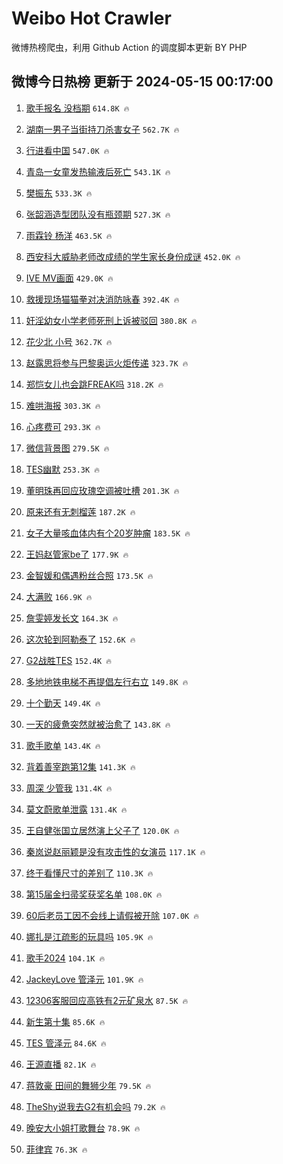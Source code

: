 # Weibo Hot Crawler 



微博热榜爬虫，利用 Github Action 的调度脚本更新 BY PHP 


## 微博今日热榜 更新于 2024-05-15 00:17:00 
1. [歌手报名 没档期](https://s.weibo.com/weibo?q=%E6%AD%8C%E6%89%8B%E6%8A%A5%E5%90%8D%20%E6%B2%A1%E6%A1%A3%E6%9C%9F&t=31&band_rank=1&Refer=top) `614.8K 🔥` 

1. [湖南一男子当街持刀杀害女子](https://s.weibo.com/weibo?q=%23%E6%B9%96%E5%8D%97%E4%B8%80%E7%94%B7%E5%AD%90%E5%BD%93%E8%A1%97%E6%8C%81%E5%88%80%E6%9D%80%E5%AE%B3%E5%A5%B3%E5%AD%90%23&t=31&band_rank=2&Refer=top) `562.7K 🔥` 

1. [行进看中国](https://s.weibo.com/weibo?q=%23%E8%A1%8C%E8%BF%9B%E7%9C%8B%E4%B8%AD%E5%9B%BD%23&t=31&band_rank=3&Refer=top) `547.0K 🔥` 

1. [青岛一女童发热输液后死亡](https://s.weibo.com/weibo?q=%23%E9%9D%92%E5%B2%9B%E4%B8%80%E5%A5%B3%E7%AB%A5%E5%8F%91%E7%83%AD%E8%BE%93%E6%B6%B2%E5%90%8E%E6%AD%BB%E4%BA%A1%23&t=31&band_rank=4&Refer=top) `543.1K 🔥` 

1. [樊振东](https://s.weibo.com/weibo?q=%E6%A8%8A%E6%8C%AF%E4%B8%9C&t=31&band_rank=5&Refer=top) `533.3K 🔥` 

1. [张韶涵造型团队没有瓶颈期](https://s.weibo.com/weibo?q=%23%E5%BC%A0%E9%9F%B6%E6%B6%B5%E9%80%A0%E5%9E%8B%E5%9B%A2%E9%98%9F%E6%B2%A1%E6%9C%89%E7%93%B6%E9%A2%88%E6%9C%9F%23&t=31&band_rank=6&Refer=top) `527.3K 🔥` 

1. [雨霖铃 杨洋](https://s.weibo.com/weibo?q=%E9%9B%A8%E9%9C%96%E9%93%83%20%E6%9D%A8%E6%B4%8B&t=31&band_rank=7&Refer=top) `463.5K 🔥` 

1. [西安科大威胁老师改成绩的学生家长身份成谜](https://s.weibo.com/weibo?q=%23%E8%A5%BF%E5%AE%89%E7%A7%91%E5%A4%A7%E5%A8%81%E8%83%81%E8%80%81%E5%B8%88%E6%94%B9%E6%88%90%E7%BB%A9%E7%9A%84%E5%AD%A6%E7%94%9F%E5%AE%B6%E9%95%BF%E8%BA%AB%E4%BB%BD%E6%88%90%E8%B0%9C%23&t=31&band_rank=8&Refer=top) `452.0K 🔥` 

1. [IVE MV画面](https://s.weibo.com/weibo?q=IVE%20MV%E7%94%BB%E9%9D%A2&t=31&band_rank=9&Refer=top) `429.0K 🔥` 

1. [救援现场猫猫拳对决消防咏春](https://s.weibo.com/weibo?q=%23%E6%95%91%E6%8F%B4%E7%8E%B0%E5%9C%BA%E7%8C%AB%E7%8C%AB%E6%8B%B3%E5%AF%B9%E5%86%B3%E6%B6%88%E9%98%B2%E5%92%8F%E6%98%A5%23&t=31&band_rank=10&Refer=top) `392.4K 🔥` 

1. [奸淫幼女小学老师死刑上诉被驳回](https://s.weibo.com/weibo?q=%23%E5%A5%B8%E6%B7%AB%E5%B9%BC%E5%A5%B3%E5%B0%8F%E5%AD%A6%E8%80%81%E5%B8%88%E6%AD%BB%E5%88%91%E4%B8%8A%E8%AF%89%E8%A2%AB%E9%A9%B3%E5%9B%9E%23&t=31&band_rank=11&Refer=top) `380.8K 🔥` 

1. [花少北 小号](https://s.weibo.com/weibo?q=%E8%8A%B1%E5%B0%91%E5%8C%97%20%E5%B0%8F%E5%8F%B7&t=31&band_rank=12&Refer=top) `362.7K 🔥` 

1. [赵露思将参与巴黎奥运火炬传递](https://s.weibo.com/weibo?q=%23%E8%B5%B5%E9%9C%B2%E6%80%9D%E5%B0%86%E5%8F%82%E4%B8%8E%E5%B7%B4%E9%BB%8E%E5%A5%A5%E8%BF%90%E7%81%AB%E7%82%AC%E4%BC%A0%E9%80%92%23&t=31&band_rank=13&Refer=top) `323.7K 🔥` 

1. [郑恺女儿也会跳FREAK吗](https://s.weibo.com/weibo?q=%23%E9%83%91%E6%81%BA%E5%A5%B3%E5%84%BF%E4%B9%9F%E4%BC%9A%E8%B7%B3FREAK%E5%90%97%23&t=31&band_rank=14&Refer=top) `318.2K 🔥` 

1. [难哄海报](https://s.weibo.com/weibo?q=%E9%9A%BE%E5%93%84%E6%B5%B7%E6%8A%A5&t=31&band_rank=15&Refer=top) `303.3K 🔥` 

1. [心疼费可](https://s.weibo.com/weibo?q=%23%E5%BF%83%E7%96%BC%E8%B4%B9%E5%8F%AF%23&t=31&band_rank=16&Refer=top) `293.3K 🔥` 

1. [微信背景图](https://s.weibo.com/weibo?q=%E5%BE%AE%E4%BF%A1%E8%83%8C%E6%99%AF%E5%9B%BE&t=31&band_rank=17&Refer=top) `279.5K 🔥` 

1. [TES幽默](https://s.weibo.com/weibo?q=%23TES%E5%B9%BD%E9%BB%98%23&t=31&band_rank=18&Refer=top) `253.3K 🔥` 

1. [董明珠再回应玫瑰空调被吐槽](https://s.weibo.com/weibo?q=%23%E8%91%A3%E6%98%8E%E7%8F%A0%E5%86%8D%E5%9B%9E%E5%BA%94%E7%8E%AB%E7%91%B0%E7%A9%BA%E8%B0%83%E8%A2%AB%E5%90%90%E6%A7%BD%23&t=31&band_rank=19&Refer=top) `201.3K 🔥` 

1. [原来还有无刺榴莲](https://s.weibo.com/weibo?q=%E5%8E%9F%E6%9D%A5%E8%BF%98%E6%9C%89%E6%97%A0%E5%88%BA%E6%A6%B4%E8%8E%B2&t=31&band_rank=20&Refer=top) `187.2K 🔥` 

1. [女子大量咳血体内有个20岁肿瘤](https://s.weibo.com/weibo?q=%23%E5%A5%B3%E5%AD%90%E5%A4%A7%E9%87%8F%E5%92%B3%E8%A1%80%E4%BD%93%E5%86%85%E6%9C%89%E4%B8%AA20%E5%B2%81%E8%82%BF%E7%98%A4%23&t=31&band_rank=21&Refer=top) `183.5K 🔥` 

1. [王妈赵管家be了](https://s.weibo.com/weibo?q=%E7%8E%8B%E5%A6%88%E8%B5%B5%E7%AE%A1%E5%AE%B6be%E4%BA%86&t=31&band_rank=22&Refer=top) `177.9K 🔥` 

1. [金智媛和偶遇粉丝合照](https://s.weibo.com/weibo?q=%23%E9%87%91%E6%99%BA%E5%AA%9B%E5%92%8C%E5%81%B6%E9%81%87%E7%B2%89%E4%B8%9D%E5%90%88%E7%85%A7%23&t=31&band_rank=23&Refer=top) `173.5K 🔥` 

1. [大满败](https://s.weibo.com/weibo?q=%E5%A4%A7%E6%BB%A1%E8%B4%A5&t=31&band_rank=24&Refer=top) `166.9K 🔥` 

1. [詹雯婷发长文](https://s.weibo.com/weibo?q=%23%E8%A9%B9%E9%9B%AF%E5%A9%B7%E5%8F%91%E9%95%BF%E6%96%87%23&t=31&band_rank=25&Refer=top) `164.3K 🔥` 

1. [这次轮到阿勒泰了](https://s.weibo.com/weibo?q=%23%E8%BF%99%E6%AC%A1%E8%BD%AE%E5%88%B0%E9%98%BF%E5%8B%92%E6%B3%B0%E4%BA%86%23&t=31&band_rank=26&Refer=top) `152.6K 🔥` 

1. [G2战胜TES](https://s.weibo.com/weibo?q=%23G2%E6%88%98%E8%83%9CTES%23&t=31&band_rank=27&Refer=top) `152.4K 🔥` 

1. [多地地铁电梯不再提倡左行右立](https://s.weibo.com/weibo?q=%23%E5%A4%9A%E5%9C%B0%E5%9C%B0%E9%93%81%E7%94%B5%E6%A2%AF%E4%B8%8D%E5%86%8D%E6%8F%90%E5%80%A1%E5%B7%A6%E8%A1%8C%E5%8F%B3%E7%AB%8B%23&t=31&band_rank=28&Refer=top) `149.8K 🔥` 

1. [十个勤天](https://s.weibo.com/weibo?q=%E5%8D%81%E4%B8%AA%E5%8B%A4%E5%A4%A9&t=31&band_rank=29&Refer=top) `149.4K 🔥` 

1. [一天的疲惫突然就被治愈了](https://s.weibo.com/weibo?q=%E4%B8%80%E5%A4%A9%E7%9A%84%E7%96%B2%E6%83%AB%E7%AA%81%E7%84%B6%E5%B0%B1%E8%A2%AB%E6%B2%BB%E6%84%88%E4%BA%86&t=31&band_rank=30&Refer=top) `143.8K 🔥` 

1. [歌手歌单](https://s.weibo.com/weibo?q=%E6%AD%8C%E6%89%8B%E6%AD%8C%E5%8D%95&t=31&band_rank=31&Refer=top) `143.4K 🔥` 

1. [背着善宰跑第12集](https://s.weibo.com/weibo?q=%E8%83%8C%E7%9D%80%E5%96%84%E5%AE%B0%E8%B7%91%E7%AC%AC12%E9%9B%86&t=31&band_rank=32&Refer=top) `141.3K 🔥` 

1. [周深 少管我](https://s.weibo.com/weibo?q=%E5%91%A8%E6%B7%B1%20%E5%B0%91%E7%AE%A1%E6%88%91&t=31&band_rank=33&Refer=top) `131.4K 🔥` 

1. [莫文蔚歌单泄露](https://s.weibo.com/weibo?q=%23%E8%8E%AB%E6%96%87%E8%94%9A%E6%AD%8C%E5%8D%95%E6%B3%84%E9%9C%B2%23&t=31&band_rank=34&Refer=top) `131.4K 🔥` 

1. [王自健张国立居然演上父子了](https://s.weibo.com/weibo?q=%23%E7%8E%8B%E8%87%AA%E5%81%A5%E5%BC%A0%E5%9B%BD%E7%AB%8B%E5%B1%85%E7%84%B6%E6%BC%94%E4%B8%8A%E7%88%B6%E5%AD%90%E4%BA%86%23&t=31&band_rank=35&Refer=top) `120.0K 🔥` 

1. [秦岚说赵丽颖是没有攻击性的女演员](https://s.weibo.com/weibo?q=%23%E7%A7%A6%E5%B2%9A%E8%AF%B4%E8%B5%B5%E4%B8%BD%E9%A2%96%E6%98%AF%E6%B2%A1%E6%9C%89%E6%94%BB%E5%87%BB%E6%80%A7%E7%9A%84%E5%A5%B3%E6%BC%94%E5%91%98%23&t=31&band_rank=36&Refer=top) `117.1K 🔥` 

1. [终于看懂尺寸的差别了](https://s.weibo.com/weibo?q=%E7%BB%88%E4%BA%8E%E7%9C%8B%E6%87%82%E5%B0%BA%E5%AF%B8%E7%9A%84%E5%B7%AE%E5%88%AB%E4%BA%86&t=31&band_rank=37&Refer=top) `110.3K 🔥` 

1. [第15届金扫帚奖获奖名单](https://s.weibo.com/weibo?q=%23%E7%AC%AC15%E5%B1%8A%E9%87%91%E6%89%AB%E5%B8%9A%E5%A5%96%E8%8E%B7%E5%A5%96%E5%90%8D%E5%8D%95%23&t=31&band_rank=38&Refer=top) `108.0K 🔥` 

1. [60后老员工因不会线上请假被开除](https://s.weibo.com/weibo?q=%2360%E5%90%8E%E8%80%81%E5%91%98%E5%B7%A5%E5%9B%A0%E4%B8%8D%E4%BC%9A%E7%BA%BF%E4%B8%8A%E8%AF%B7%E5%81%87%E8%A2%AB%E5%BC%80%E9%99%A4%23&t=31&band_rank=39&Refer=top) `107.0K 🔥` 

1. [娜扎是江疏影的玩具吗](https://s.weibo.com/weibo?q=%E5%A8%9C%E6%89%8E%E6%98%AF%E6%B1%9F%E7%96%8F%E5%BD%B1%E7%9A%84%E7%8E%A9%E5%85%B7%E5%90%97&t=31&band_rank=40&Refer=top) `105.9K 🔥` 

1. [歌手2024](https://s.weibo.com/weibo?q=%E6%AD%8C%E6%89%8B2024&t=31&band_rank=41&Refer=top) `104.1K 🔥` 

1. [JackeyLove 管泽元](https://s.weibo.com/weibo?q=JackeyLove%20%E7%AE%A1%E6%B3%BD%E5%85%83&t=31&band_rank=42&Refer=top) `101.9K 🔥` 

1. [12306客服回应高铁有2元矿泉水](https://s.weibo.com/weibo?q=%2312306%E5%AE%A2%E6%9C%8D%E5%9B%9E%E5%BA%94%E9%AB%98%E9%93%81%E6%9C%892%E5%85%83%E7%9F%BF%E6%B3%89%E6%B0%B4%23&t=31&band_rank=43&Refer=top) `87.5K 🔥` 

1. [新生第十集](https://s.weibo.com/weibo?q=%23%E6%96%B0%E7%94%9F%E7%AC%AC%E5%8D%81%E9%9B%86%23&t=31&band_rank=44&Refer=top) `85.6K 🔥` 

1. [TES 管泽元](https://s.weibo.com/weibo?q=TES%20%E7%AE%A1%E6%B3%BD%E5%85%83&t=31&band_rank=45&Refer=top) `84.6K 🔥` 

1. [王源直播](https://s.weibo.com/weibo?q=%23%E7%8E%8B%E6%BA%90%E7%9B%B4%E6%92%AD%23&t=31&band_rank=46&Refer=top) `82.1K 🔥` 

1. [蒋敦豪 田间的舞狮少年](https://s.weibo.com/weibo?q=%E8%92%8B%E6%95%A6%E8%B1%AA%20%E7%94%B0%E9%97%B4%E7%9A%84%E8%88%9E%E7%8B%AE%E5%B0%91%E5%B9%B4&t=31&band_rank=47&Refer=top) `79.5K 🔥` 

1. [TheShy说我去G2有机会吗](https://s.weibo.com/weibo?q=%23TheShy%E8%AF%B4%E6%88%91%E5%8E%BBG2%E6%9C%89%E6%9C%BA%E4%BC%9A%E5%90%97%23&t=31&band_rank=48&Refer=top) `79.2K 🔥` 

1. [晚安大小姐打歌舞台](https://s.weibo.com/weibo?q=%23%E6%99%9A%E5%AE%89%E5%A4%A7%E5%B0%8F%E5%A7%90%E6%89%93%E6%AD%8C%E8%88%9E%E5%8F%B0%23&t=31&band_rank=49&Refer=top) `78.9K 🔥` 

1. [菲律宾](https://s.weibo.com/weibo?q=%E8%8F%B2%E5%BE%8B%E5%AE%BE&t=31&band_rank=50&Refer=top) `76.3K 🔥` 

